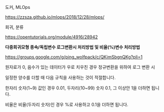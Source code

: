 도커, MLOps

https://zzsza.github.io/mlops/2018/12/28/mlops/

회귀, 분류

https://opentutorials.org/module/4916/28942



**다중회귀모형 종속/독립변수 로그변환시 처리방법 및 비율(%)변수 처리방법**

https://groups.google.com/g/ping_wolfpack/c/QKimSbgnQKg?pli=1

원자료가 0, 음수가 있는 데이터가 우로 치우친 경우 정규변환을 위하여 로그 변환 시 

일정한 양수를 더할 때 다음 규칙을 사용하는 것이 적절합니다.

한자리 숫자(1~9) 값인 경우 0.01, 두자리(10~99) 숫자 0.1, 그 이상안 1을 더하면 됩니다. 

비율은 비율(두자리 숫자)인 경우 %로 사용하고 0.1을 더하면 됩니다. 

